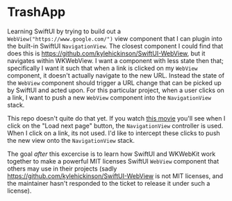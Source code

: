 # TrashApp

Learning SwiftUI by trying to build out a `WebView("https://www.google.com/")` view component that I can plugin into the built-in SwiftUI `NavigationView`. The closest component I could find that does this is https://github.com/kylehickinson/SwiftUI-WebView, but it navigates within WKWebView. I want a component with less state then that; specifically I want it such that when a link is clicked on my `WebView` component, it doesn't actually navigate to the new URL. Instead the state of the `WebView` component should trigger a URL change that can be picked up by SwiftUI and acted upon. For this particular project, when a user clicks on a link, I want to push a new `WebView` component into the `NavigationView` stack.

This repo doesn't quite do that yet. If you watch [this movie](https://s3.amazonaws.com/bradgessler/JXaUDf9aM9Kz5UqVwjMKkSgE4fdhIUWwkw781p1Oe4Vhio4W3gDKpdiiB9j2xZLjAFGrXvckwMY0ji82QKSmXoG0PtZ1BftrnOX1.mov) you'll see when I click on the "Load next page" button, the `NavigationView` controller is used. When I click on a link, its not used. I'd like to intercept these clicks to push the new view onto the `NavigationView` stack.

The goal *after* this excercise is to learn how SwiftUI and WKWebKit work together to make a powerful MIT licenses SwiftUI `WebView` component that others may use in their projects (sadly https://github.com/kylehickinson/SwiftUI-WebView is not MIT licenses, and the maintainer hasn't responded to the ticket to release it under such a license).
